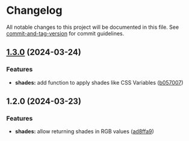 # Changelog

All notable changes to this project will be documented in this file. See [commit-and-tag-version](https://github.com/absolute-version/commit-and-tag-version) for commit guidelines.

## [1.3.0](https://github.com/dantzjs/tailwind-shades/compare/v1.2.0...v1.3.0) (2024-03-24)


### Features

* **shades:** add function to apply shades like CSS Variables ([b057007](https://github.com/dantzjs/tailwind-shades/commit/b057007e6a2abff75ec4eb6353614273c847af0d))

## 1.2.0 (2024-03-23)


### Features

* **shades:** allow returning shades in RGB values ([ad8ffa9](https://github.com/dantzjs/tailwind-shades/commit/ad8ffa98c62e2d53e9dd74679b499ba73fc2d84a))
